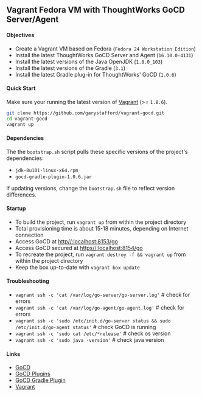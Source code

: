 ## Vagrant Fedora VM with ThoughtWorks GoCD Server/Agent

#### Objectives

-   Create a Vagrant VM based on Fedora (`Fedora 24 Workstation Edition`)
-   Install the latest ThoughtWorks GoCD Server and Agent (`16.10.0-4131`)
-   Install the latest versions of the Java OpenJDK (`1.8.0_103`)
-   Install the latest versions of the Gradle (`3.1`)
-   Install the latest Gradle plug-in for ThoughtWorks' GoCD (`1.0.6`)


#### Quick Start
Make sure your running the latest version of [Vagrant](https://www.vagrantup.com/downloads.html) (>= `1.8.6`).

```bash
git clone https://github.com/garystafford/vagrant-gocd.git
cd vagrant-gocd
vagrant up
```

#### Dependencies

The the `bootstrap.sh` script pulls these specific versions of the project's dependencies:

-   `jdk-8u101-linux-x64.rpm`
-   `gocd-gradle-plugin-1.0.6.jar`

If updating versions, change the `bootstrap.sh` file to reflect version differences.

#### Startup

-   To build the project, run `vagrant up` from within the project directory
-   Total provisioning time is about 15-18 minutes, depending on Internet connection
-   Access GoCD at [http//:localhost:8153/go](http//:localhost:8153/go)
-   Access GoCD secured at [https//:localhost:8154/go](https//:localhost:8154/go)
-   To recreate the project, run `vagrant destroy -f && vagrant up` from within the project directory
-   Keep the box up-to-date with `vagrant box update`

#### Troubleshooting

-   `vagrant ssh -c 'cat /var/log/go-server/go-server.log'` # check for errors
-   `vagrant ssh -c 'cat /var/log/go-agent/go-agent.log'` # check for errors
-   `vagrant ssh -c 'sudo /etc/init.d/go-server status && sudo /etc/init.d/go-agent status'` # check GoCD is running
-   `vagrant ssh -c 'sudo cat /etc/*release'` # check os version
-   `vagrant ssh -c 'sudo java -version'` # check java version

#### Links

-   [GoCD](https://www.go.cd/)
-   [GoCD Plugins](https://www.go.cd/plugins/)
-   [GoCD Gradle Plugin](https://github.com/jmnarloch/gocd-gradle-plugin)
-   [Vagrant](https://github.com/mitchellh/vagrant)
